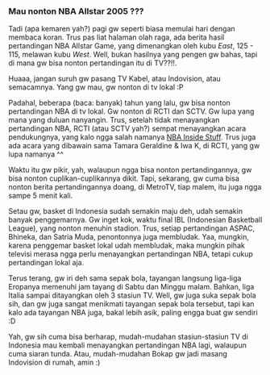 ### Mau nonton NBA Allstar 2005 ???

Tadi (apa kemaren yah?) pagi gw seperti biasa memulai hari dengan membaca koran. Trus pas liat halaman olah raga, ada berita hasil pertandingan NBA Allstar Game, yang dimenangkan oleh kubu <i>East</i>, 125 - 115, melawan kubu <i>West</i>. Well, bukan hasilnya yang pengen gw bahas, tapi di mana gw bisa nonton pertandingan itu di TV??!!.

Huaaa, jangan suruh gw pasang TV Kabel, atau Indovision, atau semacamnya. Yang gw mau, gw nonton di tv lokal :P

<!-- readmore -->Padahal, beberapa (baca: banyak) tahun yang lalu, gw bisa nonton pertandingan NBA di tv lokal. Gw nonton di RCTI dan SCTV. Gw lupa yang mana yang duluan nanyangin. Trus, setelah tidak menayangkan pertandingan NBA, RCTI (atau SCTV yah?) sempat menayangkan acara pendukungnya, yang kalo ngga salah namanya <a href="http://www.nba.com/inside_stuff/">NBA Inside Stuff</a>. Trus juga ada acara yang dibawain sama Tamara Geraldine & Iwa K, di RCTI, yang gw lupa namanya ^^

Waktu itu gw pikir, yah, walaupun ngga bisa nonton pertandingannya, gw bisa nonton cuplikan-cuplikannya dikit. Tapi, sekarang, gw cuma bisa nonton berita pertandingannya doang, di MetroTV, tiap malem, itu juga ngga sampe 5 menit kali.

Setau gw, basket di Indonesia sudah semakin maju deh, udah semakin banyak penggemarnya. Gw inget kok, waktu final IBL (Indonesian Basketball League), yang nonton menuhin stadion. Trus, setiap pertandingan ASPAC, Bhineka, dan Satria Muda, penontonnya juga membludak. Yaa, mungkin, karena penggemar basket lokal udah membludak, maka mungkin pihak televisi merasa ngga perlu menayangkan pertandingan NBA, tetapi cukup pertandingan lokal aja.

Terus terang, gw iri deh sama sepak bola, tayangan langsung liga-liga Eropanya memenuhi jam tayang di Sabtu dan Minggu malam. Bahkan, liga Italia sampai ditayangkan oleh 3 stasiun TV. Well, gw juga suka sepak bola sih, dan gw juga sangat menikmati tayangan sepak bola tersebut, tapi kan kalo ada tayangan NBA juga, bakal lebih asik, paling engga buat gw sendiri :D

Yah, gw sih cuma bisa berharap, mudah-mudahan stasiun-stasiun TV di Indonesia mau kembali menayangkan pertandingan NBA lagi, walaupun cuma siaran tunda. Atau, mudah-mudahan Bokap gw jadi masang Indovision di rumah, amin :)

<!-- METADATA: {"time": "2005-02-22 15:03:46", "title": "Mau nonton NBA Allstar 2005 ???"} -->
